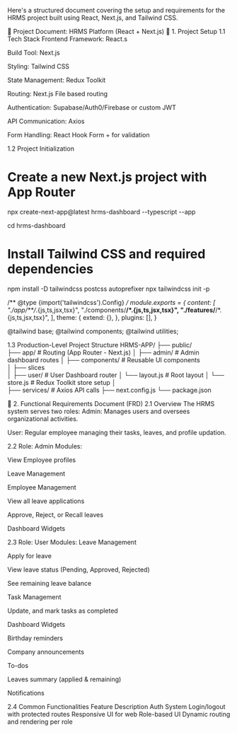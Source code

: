 Here's a structured document covering the setup and requirements for the HRMS project built using React, Next.js, and Tailwind CSS.

📁 Project Document: HRMS Platform (React + Next.js)
🔧 1. Project Setup
1.1 Tech Stack
Frontend Framework: React.s


Build Tool: Next.js


Styling: Tailwind CSS


State Management: Redux Toolkit


Routing: Next.js File based routing


Authentication: Supabase/Auth0/Firebase or custom JWT


API Communication: Axios


Form Handling: React Hook Form + for validation

1.2 Project Initialization
# Create a new Next.js project with App Router
npx create-next-app@latest hrms-dashboard --typescript --app

cd hrms-dashboard

# Install Tailwind CSS and required dependencies
npm install -D tailwindcss postcss autoprefixer
npx tailwindcss init -p


/** @type {import('tailwindcss').Config} */
module.exports = {
  content: [
    "./app/**/*.{js,ts,jsx,tsx}",
    "./components/**/*.{js,ts,jsx,tsx}",
    "./features/**/*.{js,ts,jsx,tsx}",
  ],
  theme: {
    extend: {},
  },
  plugins: [],
}

@tailwind base;
@tailwind components;
@tailwind utilities;


1.3 Production-Level Project Structure
HRMS-APP/
├── public/                  
├── app/                    # Routing (App Router - Next.js)
│   ├── admin/              # Admin dashboard routes
│   ├── components/         # Reusable UI components  
│   ├── slices            
│   ├── user/               # User Dashboard router
│   └── layout.js           # Root layout
│   └── store.js            # Redux Toolkit store setup
│   
├── services/               # Axios API calls
├── next.config.js
└── package.json


📃 2. Functional Requirements Document (FRD)
2.1 Overview
The HRMS system serves two roles:
Admin: Manages users and oversees organizational activities.


User: Regular employee managing their tasks, leaves, and profile updation.



2.2 Role: Admin
Modules:

View Employee profiles


Leave Management


Employee Management


View all leave applications


Approve, Reject, or Recall leaves


Dashboard Widgets



2.3 Role: User
Modules:
Leave Management


Apply for leave


View leave status (Pending, Approved, Rejected)


See remaining leave balance


Task Management


Update, and mark tasks as completed


Dashboard Widgets


Birthday reminders


Company announcements


To-dos


Leaves summary (applied & remaining)


Notifications



2.4 Common Functionalities
Feature
Description
Auth System
Login/logout with protected routes
Responsive UI for web 
Role-based UI
Dynamic routing and rendering per role




